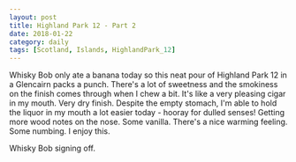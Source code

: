 ```yaml
---
layout: post
title: Highland Park 12 - Part 2
date: 2018-01-22
category: daily
tags: [Scotland, Islands, HighlandPark_12]
---
```


Whisky Bob only ate a banana today so this neat pour of Highland Park 12 in a Glencairn packs a punch. There's a lot of sweetness and the smokiness on the finish comes through when I chew a bit. It's like a very pleasing cigar in my mouth. Very dry finish. Despite the empty stomach, I'm able to hold the liquor in my mouth a lot easier today - hooray for dulled senses! Getting more wood notes on the nose. Some vanilla. There's a nice warming feeling. Some numbing. I enjoy this.

Whisky Bob signing off.
